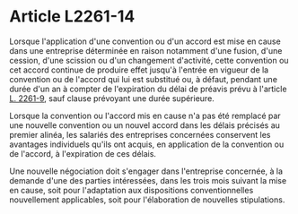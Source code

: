 # Article L2261-14

Lorsque l'application d'une convention ou d'un accord est mise en cause dans une entreprise déterminée en raison notamment d'une fusion, d'une cession, d'une scission ou d'un changement d'activité, cette convention ou cet accord continue de produire effet jusqu'à l'entrée en vigueur de la convention ou de l'accord qui lui est substitué ou, à défaut, pendant une durée d'un an à compter de l'expiration du délai de préavis prévu à l'article [L. 2261-9][1], sauf clause prévoyant une durée supérieure. 

Lorsque la convention ou l'accord mis en cause n'a pas été remplacé par une nouvelle convention ou un nouvel accord dans les délais précisés au premier alinéa, les salariés des entreprises concernées conservent les avantages individuels qu'ils ont acquis, en application de la convention ou de l'accord, à l'expiration de ces délais. 

Une nouvelle négociation doit s'engager dans l'entreprise concernée, à la demande d'une des parties intéressées, dans les trois mois suivant la mise en cause, soit pour l'adaptation aux dispositions conventionnelles nouvellement applicables, soit pour l'élaboration de nouvelles stipulations.

 [1]: /affichCodeArticle.do?cidTexte=LEGITEXT000006072050&idArticle=LEGIARTI000006901787&dateTexte=&categorieLien=cid
